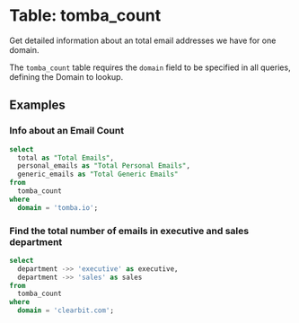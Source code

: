 # Table: tomba_count

Get detailed information about an total email addresses we have for one domain.

The `tomba_count` table requires the `domain` field to be specified in all queries, defining the Domain to lookup.

## Examples

### Info about an Email Count

```sql
select
  total as "Total Emails",
  personal_emails as "Total Personal Emails",
  generic_emails as "Total Generic Emails"
from
  tomba_count
where
  domain = 'tomba.io';
```

### Find the total number of emails in executive and sales department

```sql
select
  department ->> 'executive' as executive,
  department ->> 'sales' as sales
from
  tomba_count
where
  domain = 'clearbit.com';
```
